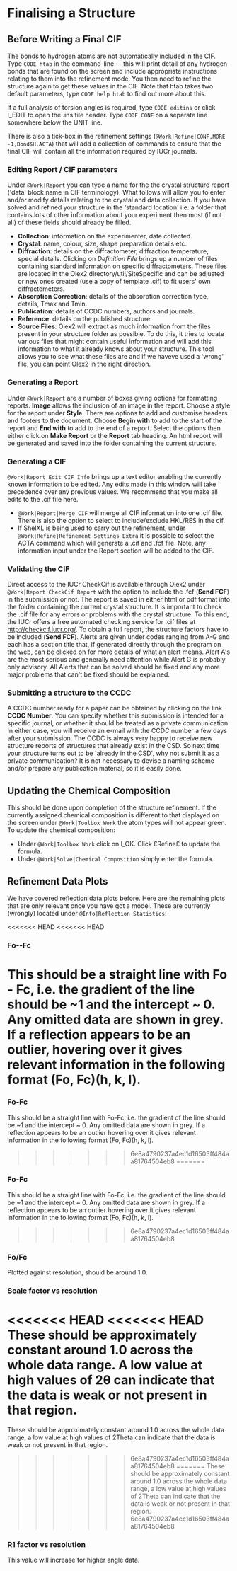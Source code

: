 # Finalising a Structure

## Before Writing a Final CIF
The bonds to hydrogen atoms are not automatically included in the CIF. Type `CODE htab` in the command-line -- this will print detail of any hydrogen bonds that are found on the screen and include appropriate instructions relating to them into the refinement mode. You then need to refine the structure again to get these values in the CIF. Note that htab takes two default parameters, type `CODE help htab` to find out more about this.

If a full analysis of torsion angles is required, type `CODE editins` or click I_EDIT to open the .ins file header. Type `CODE CONF` on a separate line somewhere below the UNIT line. 

There is also a tick-box in the refinement settings (`@Work|Refine|CONF,MORE -1,Bond$H,ACTA`) that will add a collection of commands to ensure that the final CIF will contain all the information required by IUCr journals.

### Editing Report / CIF parameters
Under `@Work|Report` you can type a name for the the crystal structure report ('data' block name in CIF terminology). What follows will allow you to enter and/or modify details relating to the crystal and data collection. If you have solved and refined your structure in the 'standard location' i.e. a folder that contains lots of other information about your experiment then most (if not all) of these fields should already be filled.

- **Collection**: information on the experimenter, date collected.
- **Crystal**: name, colour, size, shape preparation details etc.
- **Diffraction**: details on the diffractometer, diffraction temperature, special details. Clicking on *Definition File* brings up a number of files containing standard information on specific diffractometers. These files are located in the Olex2 directory/util/SiteSpecific and can be adjusted or new ones created (use a copy of template .cif) to fit users' own diffractometers.
- **Absorption Correction**: details of the absorption correction type, details, Tmax and Tmin.
- **Publication**: details of CCDC numbers, authors and journals.
- **Reference**: details on the published structure
- **Source Files**: Olex2 will extract as much information from the files present in your structure folder as possible. To do this, it tries to locate various files that might contain useful information and will add this information to what it already knows about your structure. This tool allows you to see what these files are and if we haveve used a 'wrong' file, you can point Olex2 in the right direction.

### Generating a Report
Under `@Work|Report` are a number of boxes giving options for formatting reports.  **Image** allows the inclusion of an image in the report. Choose a style for the report under **Style**. There are options to add and customise headers and footers to the document. Choose **Begin with** to add to the start of the report and **End with** to add to the end of a report. Select the options then either click on **Make Report** or the **Report** tab heading. An html report will be generated and saved into the folder containing the current structure.

### Generating a CIF
`@Work|Report|Edit CIF Info` brings up a text editor enabling the currently known information to be edited. Any edits made in this window will take precedence over any previous values. We recommend that you make all edits to the .cif file here.

- `@Work|Report|Merge CIF` will merge all CIF information into one .cif file. There is also the option to select to include/exclude HKL/RES in the cif.
- If ShelXL is being used to carry out the refinement, under `@Work|Refine|Refinement Settings Extra` it is possible to select the ACTA command which will generate a .cif and .fcf file. Note, any information input under the Report section will be added to the CIF.

### Validating the CIF
Direct access to the IUCr CheckCif is available through Olex2 under `@Work|Report|CheckCif Report` with the option to include the .fcf (**Send FCF**) in the submission or not. The report is saved in either html or pdf format into the folder containing the current crystal structure.
It is important to check the .cif file for any errors or problems with the crystal structure. To this end, the IUCr offers a free automated checking service for .cif files at http://checkcif.iucr.org/. To obtain a full report, the structure factors have to be included (**Send FCF**). Alerts are given under codes ranging from A-G and each has a section title that, if generated directly through the program on the web, can be clicked on for more details of what an alert means. Alert A's are the most serious and generally need attention while Alert G is probably only advisory. All Alerts that can be solved should be fixed and any more major problems that can't be fixed should be explained.

### Submitting a structure to the CCDC
A CCDC number ready for a paper can be obtained by clicking on the link **CCDC Number**.  You can specify whether this submission is intended for a specific journal, or whether it should be treated as a private communication. In either case, you will receive an e-mail with the CCDC number a few days after your submission. The CCDC is always very happy to receive new structure reports of structures that already exist in the CSD. So next time your structure turns out to be `already in the CSD', why not submit it as a private communication? It is not necessary to devise a naming scheme and/or prepare any publication material, so it is easily done.

## Updating the Chemical Composition
This should be done upon completion of the structure refinement. If the currently assigned chemical composition is different to that displayed on the screen under `@Work|Toolbox Work` the atom types will not appear green. To update the chemical composition:

- Under `@Work|Toolbox Work` click on I_OK. Click £Refine£ to update the formula.
- Under `@Work|Solve|Chemical Composition` simply enter the formula.

## Refinement Data Plots
We have covered reflection data plots before. Here are the remaining plots that are only relevant once you have got a model. These are currently (wrongly) located under `@Info|Reflection Statistics`:

<<<<<<< HEAD
<<<<<<< HEAD
### Fo--Fc
This should be a straight line with Fo - Fc, i.e. the gradient of the line should be ~1 and the intercept ~ 0. Any omitted data are shown in grey. If a reflection appears to be an outlier, hovering over it gives relevant information in the following format (Fo, Fc)(h, k, l).
=======
### Fo-Fc
This should be a straight line with Fo-Fc, i.e. the gradient of the line should be ~1 and the intercept ~ 0. Any omitted data are shown in grey. If a reflection appears to be an outlier hovering over it gives relevant information in the following format (Fo, Fc)(h, k, l).
>>>>>>> 6e8a4790237a4ec1d16503ff484aa81764504eb8
=======
### Fo-Fc
This should be a straight line with Fo-Fc, i.e. the gradient of the line should be ~1 and the intercept ~ 0. Any omitted data are shown in grey. If a reflection appears to be an outlier hovering over it gives relevant information in the following format (Fo, Fc)(h, k, l).
>>>>>>> 6e8a4790237a4ec1d16503ff484aa81764504eb8

### Fo/Fc
Plotted against resolution, should be around 1.0.

### Scale factor vs resolution
<<<<<<< HEAD
<<<<<<< HEAD
These should be approximately constant around 1.0 across the whole data range. A low value at high values of 2θ can indicate that the data is weak or not present in that region.
=======
These should be approximately constant around 1.0 across the whole data range, a low value at high values of 2Theta can indicate that the data is weak or not present in that region.
>>>>>>> 6e8a4790237a4ec1d16503ff484aa81764504eb8
=======
These should be approximately constant around 1.0 across the whole data range, a low value at high values of 2Theta can indicate that the data is weak or not present in that region.
>>>>>>> 6e8a4790237a4ec1d16503ff484aa81764504eb8

### R1 factor vs resolution
This value will increase for higher angle data.
